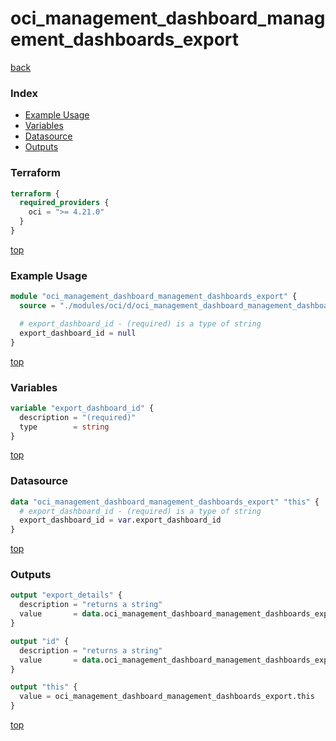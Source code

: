# oci_management_dashboard_management_dashboards_export

[back](../oci.md)

### Index

- [Example Usage](#example-usage)
- [Variables](#variables)
- [Datasource](#datasource)
- [Outputs](#outputs)

### Terraform

```terraform
terraform {
  required_providers {
    oci = ">= 4.21.0"
  }
}
```

[top](#index)

### Example Usage

```terraform
module "oci_management_dashboard_management_dashboards_export" {
  source = "./modules/oci/d/oci_management_dashboard_management_dashboards_export"

  # export_dashboard_id - (required) is a type of string
  export_dashboard_id = null
}
```

[top](#index)

### Variables

```terraform
variable "export_dashboard_id" {
  description = "(required)"
  type        = string
}
```

[top](#index)

### Datasource

```terraform
data "oci_management_dashboard_management_dashboards_export" "this" {
  # export_dashboard_id - (required) is a type of string
  export_dashboard_id = var.export_dashboard_id
}
```

[top](#index)

### Outputs

```terraform
output "export_details" {
  description = "returns a string"
  value       = data.oci_management_dashboard_management_dashboards_export.this.export_details
}

output "id" {
  description = "returns a string"
  value       = data.oci_management_dashboard_management_dashboards_export.this.id
}

output "this" {
  value = oci_management_dashboard_management_dashboards_export.this
}
```

[top](#index)